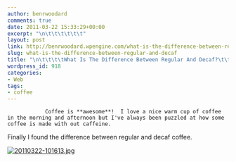```yaml
---
author: benrwoodard
comments: true
date: 2011-03-22 15:33:29+00:00
excerpt: "\n\t\t\t\t\t\t"
layout: post
link: http://benrwoodard.wpengine.com/what-is-the-difference-between-regular-and-decaf/
slug: what-is-the-difference-between-regular-and-decaf
title: "\n\t\t\t\tWhat Is The Difference Between Regular And Decaf?\t\t"
wordpress_id: 918
categories:
- Web
tags:
- coffee
---
```



				Coffee is **awesome**!  I love a nice warm cup of coffee in the morning and afternoon but I've always been puzzled at how some coffee is made with out caffeine. 

Finally I found the difference between regular and decaf coffee.

[![20110322-101613.jpg](http://benrwoodard.com/wp-content/uploads/2011/03/20110322-101613.jpg)](http://benrwoodard.com/wp-content/uploads/2011/03/20110322-101613.jpg)		
